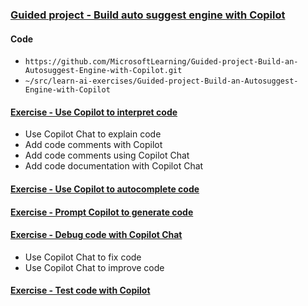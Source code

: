 ### [Guided project - Build auto suggest engine with Copilot](https://learn.microsoft.com/en-us/training/modules/build-auto-suggest-engine-copilot/)

#### Code
- `https://github.com/MicrosoftLearning/Guided-project-Build-an-Autosuggest-Engine-with-Copilot.git`
- `~/src/learn-ai-exercises/Guided-project-Build-an-Autosuggest-Engine-with-Copilot`

#### [Exercise - Use Copilot to interpret code](https://learn.microsoft.com/en-us/training/modules/build-auto-suggest-engine-copilot/3-interpret-code-with-copilot)
- Use Copilot Chat to explain code
- Add code comments with Copilot
- Add code comments using Copilot Chat
- Add code documentation with Copilot Chat

#### [Exercise - Use Copilot to autocomplete code](https://learn.microsoft.com/en-us/training/modules/build-auto-suggest-engine-copilot/4-generate-code-with-copilot)

#### [Exercise - Prompt Copilot to generate code](https://learn.microsoft.com/en-us/training/modules/build-auto-suggest-engine-copilot/5-use-prompts-code-generation)

#### [Exercise - Debug code with Copilot Chat](https://learn.microsoft.com/en-us/training/modules/build-auto-suggest-engine-copilot/6-debug-code-with-copilot)
- Use Copilot Chat to fix code
- Use Copilot Chat to improve code

#### [Exercise - Test code with Copilot](https://learn.microsoft.com/en-us/training/modules/build-auto-suggest-engine-copilot/7-test-code-with-copilot)


